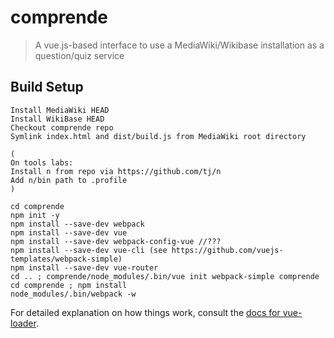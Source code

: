 # comprende

> A vue.js-based interface to use a MediaWiki/Wikibase installation as a question/quiz service


## Build Setup

```
Install MediaWiki HEAD
Install WikiBase HEAD
Checkout comprende repo
Symlink index.html and dist/build.js from MediaWiki root directory

(
On tools labs:
Install n from repo via https://github.com/tj/n
Add n/bin path to .profile
)

cd comprende
npm init -y
npm install --save-dev webpack
npm install --save-dev vue
npm install --save-dev webpack-config-vue //???
npm install --save-dev vue-cli (see https://github.com/vuejs-templates/webpack-simple)
npm install --save-dev vue-router
cd .. ; comprende/node_modules/.bin/vue init webpack-simple comprende
cd comprende ; npm install
node_modules/.bin/webpack -w
```

For detailed explanation on how things work, consult the [docs for vue-loader](http://vuejs.github.io/vue-loader).
